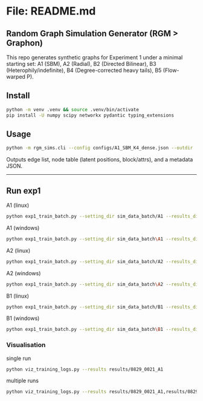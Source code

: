 # File: README.md

## Random Graph Simulation Generator (RGM > Graphon)

This repo generates synthetic graphs for Experiment 1 under a minimal starting set:
A1 (SBM), A2 (Radial), B2 (Directed Bilinear), B3 (Heterophily/indefinite), B4 (Degree-corrected heavy tails), B5 (Flow-warped P).

## Install

```bash
python -m venv .venv && source .venv/bin/activate
pip install -U numpy scipy networkx pydantic typing_extensions
```

## Usage

```bash
python -m rgm_sims.cli --config configs/A1_SBM_K4_dense.json --outdir ./out/A1
```

Outputs edge list, node table (latent positions, block/attrs), and a metadata JSON.

---


## Run exp1

A1 (linux)

```bash
python exp1_train_batch.py --setting_dir sim_data_batch/A1 --results_dir results --epochs 120 --latent_dim 16 --hidden 64 --decoder dot --decoder_kwargs '{}' --neg_ratio 5 --lambda_feat 1.0 --lambda_kl 0.005 --kl_warmup_epochs 60 --val_auc_neg_ratio 1 --lr 5e-4
```

A1 (windows)

```bash
python exp1_train_batch.py --setting_dir sim_data_batch\A1 --results_dir results --epochs 120 --latent_dim 16 --hidden 64 --decoder dot --decoder_kwargs "{}" --neg_ratio 5 --lambda_feat 1.0 --lambda_kl 0.005 --kl_warmup_epochs 60 --val_auc_neg_ratio 1 --lr 5e-4
```

A2 (linux)

```bash
python exp1_train_batch.py --setting_dir sim_data_batch/A2 --results_dir results --epochs 150 --latent_dim 16 --hidden 128 --decoder radial --decoder_kwargs '{}' --neg_ratio 10 --lambda_feat 1.0 --lambda_kl 0.005 --kl_warmup_epochs 100 --val_auc_neg_ratio 1 --lr 5e-4
```

A2 (windows)

```bash
python exp1_train_batch.py --setting_dir sim_data_batch\A2 --results_dir results --epochs 150 --latent_dim 16 --hidden 128 --decoder radial --decoder_kwargs "{}" --neg_ratio 10 --lambda_feat 1.0 --lambda_kl 0.005 --kl_warmup_epochs 100 --val_auc_neg_ratio 1 --lr 5e-4
```

B1 (linux)

```bash
python exp1_train_batch.py --setting_dir sim_data_batch/B1 --results_dir results --epochs 200 --latent_dim 16 --hidden 128 --decoder rff --decoder_kwargs '{"num_features":1024,"lengthscale":1.2,"ard":true,"learn_lengthscale":true,"learn_omegas":false,"seed":0}' --neg_ratio 10 --lambda_feat 1.0 --lambda_kl 0.005 --kl_warmup_epochs 120 --val_auc_neg_ratio 1 --lr 1e-3
```

B1 (windows)

```bash
python exp1_train_batch.py --setting_dir sim_data_batch\B1 --results_dir results --epochs 200 --latent_dim 16 --hidden 128 --decoder rff --decoder_kwargs "{\"num_features\":1024,\"lengthscale\":1.2,\"ard\":true,\"learn_lengthscale\":true,\"learn_omegas\":false,\"seed\":0}" --neg_ratio 10 --lambda_feat 1.0 --lambda_kl 0.005 --kl_warmup_epochs 120 --val_auc_neg_ratio 1 --lr 1e-3
```

### Visualisation

single run

```bash
python viz_training_logs.py --results results/0829_0021_A1 
```

multiple runs

```bash
python viz_training_logs.py --results results/0829_0021_A1,results/0829_0020_A2,results/0829_0149_B1 --no_show
```